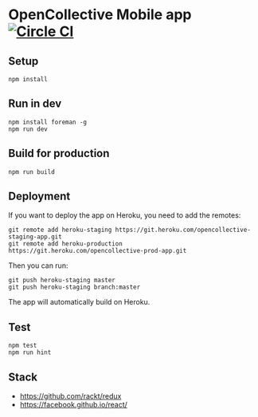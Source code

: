 # OpenCollective Mobile app [![Circle CI](https://circleci.com/gh/OpenCollective/opencollective-mobileapp/tree/master.svg?style=svg&circle-token=f96fc77d4d46882a72fff85ad9ce98b8b9f58ca7)](https://circleci.com/gh/OpenCollective/opencollective-mobileapp/tree/master)

## Setup

```
npm install
```

## Run in dev

```
npm install foreman -g
npm run dev
```

## Build for production

```
npm run build
```

## Deployment

If you want to deploy the app on Heroku, you need to add the remotes:

```
git remote add heroku-staging https://git.heroku.com/opencollective-staging-app.git
git remote add heroku-production https://git.heroku.com/opencollective-prod-app.git
```

Then you can run:

```
git push heroku-staging master
git push heroku-staging branch:master
```

The app will automatically build on Heroku.

## Test

```
npm test
npm run hint
```

## Stack

- https://github.com/rackt/redux
- https://facebook.github.io/react/
